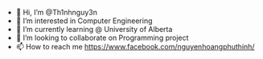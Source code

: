 - 👋 Hi, I’m @Th1nhnguy3n
- 👀 I’m interested in Computer Engineering
- 🌱 I’m currently learning @ University of Alberta
- 💞️ I’m looking to collaborate on Programming project
- 📫 How to reach me https://www.facebook.com/nguyenhoangphuthinh/

<!---
Th1nhnguy3n/Th1nhnguy3n is a ✨ special ✨ repository because its `README.md` (this file) appears on your GitHub profile.
You can click the Preview link to take a look at your changes.
--->
